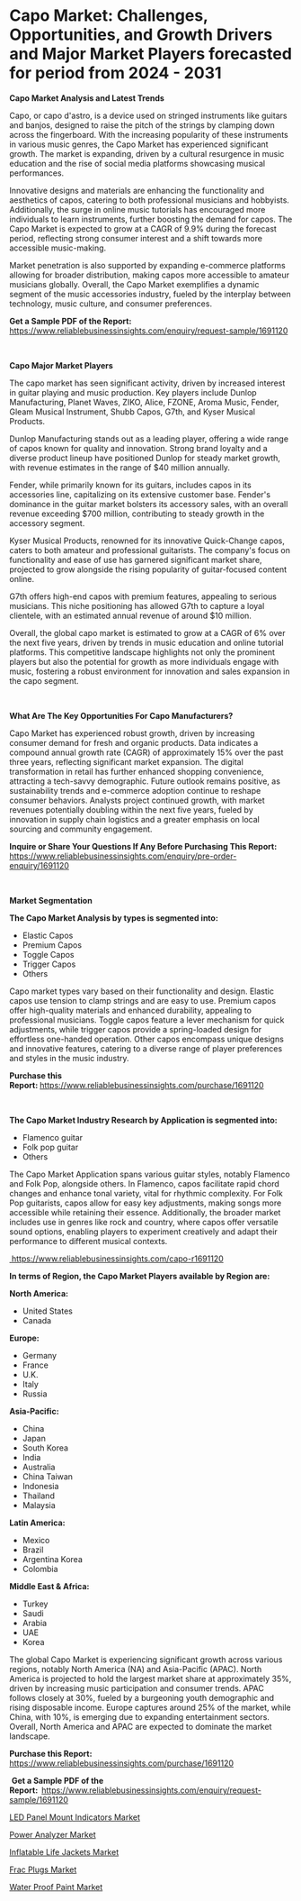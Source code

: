 <p><h1>Capo Market: Challenges, Opportunities, and Growth Drivers and Major Market Players forecasted for period from 2024 - 2031</h1></p><p><strong>Capo Market Analysis and Latest Trends</strong></p>
<p><p>Capo, or capo d'astro, is a device used on stringed instruments like guitars and banjos, designed to raise the pitch of the strings by clamping down across the fingerboard. With the increasing popularity of these instruments in various music genres, the Capo Market has experienced significant growth. The market is expanding, driven by a cultural resurgence in music education and the rise of social media platforms showcasing musical performances. </p><p>Innovative designs and materials are enhancing the functionality and aesthetics of capos, catering to both professional musicians and hobbyists. Additionally, the surge in online music tutorials has encouraged more individuals to learn instruments, further boosting the demand for capos. The Capo Market is expected to grow at a CAGR of 9.9% during the forecast period, reflecting strong consumer interest and a shift towards more accessible music-making. </p><p>Market penetration is also supported by expanding e-commerce platforms allowing for broader distribution, making capos more accessible to amateur musicians globally. Overall, the Capo Market exemplifies a dynamic segment of the music accessories industry, fueled by the interplay between technology, music culture, and consumer preferences.</p></p>
<p><strong>Get a Sample PDF of the Report:&nbsp;</strong> <a href="https://www.reliablebusinessinsights.com/enquiry/request-sample/1691120?utm_campaign=1138&utm_medium=2&utm_source=Github&utm_content=ia&utm_term=17102024&utm_id=capo">https://www.reliablebusinessinsights.com/enquiry/request-sample/1691120</a></p>
<p>&nbsp;</p>
<p><strong>Capo Major Market Players</strong></p>
<p><p>The capo market has seen significant activity, driven by increased interest in guitar playing and music production. Key players include Dunlop Manufacturing, Planet Waves, ZIKO, Alice, FZONE, Aroma Music, Fender, Gleam Musical Instrument, Shubb Capos, G7th, and Kyser Musical Products.</p><p>Dunlop Manufacturing stands out as a leading player, offering a wide range of capos known for quality and innovation. Strong brand loyalty and a diverse product lineup have positioned Dunlop for steady market growth, with revenue estimates in the range of $40 million annually.</p><p>Fender, while primarily known for its guitars, includes capos in its accessories line, capitalizing on its extensive customer base. Fender's dominance in the guitar market bolsters its accessory sales, with an overall revenue exceeding $700 million, contributing to steady growth in the accessory segment.</p><p>Kyser Musical Products, renowned for its innovative Quick-Change capos, caters to both amateur and professional guitarists. The company's focus on functionality and ease of use has garnered significant market share, projected to grow alongside the rising popularity of guitar-focused content online.</p><p>G7th offers high-end capos with premium features, appealing to serious musicians. This niche positioning has allowed G7th to capture a loyal clientele, with an estimated annual revenue of around $10 million.</p><p>Overall, the global capo market is estimated to grow at a CAGR of 6% over the next five years, driven by trends in music education and online tutorial platforms. This competitive landscape highlights not only the prominent players but also the potential for growth as more individuals engage with music, fostering a robust environment for innovation and sales expansion in the capo segment.</p></p>
<p>&nbsp;</p>
<p><strong>What Are The Key Opportunities For Capo Manufacturers?</strong></p>
<p><p>Capo Market has experienced robust growth, driven by increasing consumer demand for fresh and organic products. Data indicates a compound annual growth rate (CAGR) of approximately 15% over the past three years, reflecting significant market expansion. The digital transformation in retail has further enhanced shopping convenience, attracting a tech-savvy demographic. Future outlook remains positive, as sustainability trends and e-commerce adoption continue to reshape consumer behaviors. Analysts project continued growth, with market revenues potentially doubling within the next five years, fueled by innovation in supply chain logistics and a greater emphasis on local sourcing and community engagement.</p></p>
<p><strong>Inquire or Share Your Questions If Any Before Purchasing This Report:</strong> <a href="https://www.reliablebusinessinsights.com/enquiry/pre-order-enquiry/1691120?utm_campaign=1138&utm_medium=2&utm_source=Github&utm_content=ia&utm_term=17102024&utm_id=capo">https://www.reliablebusinessinsights.com/enquiry/pre-order-enquiry/1691120</a></p>
<p>&nbsp;</p>
<p><strong>Market Segmentation</strong></p>
<p><strong>The Capo Market Analysis by types is segmented into:</strong></p>
<p><ul><li>Elastic Capos</li><li>Premium Capos</li><li>Toggle Capos</li><li>Trigger Capos</li><li>Others</li></ul></p>
<p><p>Capo market types vary based on their functionality and design. Elastic capos use tension to clamp strings and are easy to use. Premium capos offer high-quality materials and enhanced durability, appealing to professional musicians. Toggle capos feature a lever mechanism for quick adjustments, while trigger capos provide a spring-loaded design for effortless one-handed operation. Other capos encompass unique designs and innovative features, catering to a diverse range of player preferences and styles in the music industry.</p></p>
<p><strong>Purchase this Report:&nbsp;</strong><a href="https://www.reliablebusinessinsights.com/purchase/1691120?utm_campaign=1138&utm_medium=2&utm_source=Github&utm_content=ia&utm_term=17102024&utm_id=capo">https://www.reliablebusinessinsights.com/purchase/1691120</a></p>
<p>&nbsp;</p>
<p><strong>The Capo Market Industry Research by Application is segmented into:</strong></p>
<p><ul><li>Flamenco guitar</li><li>Folk pop guitar</li><li>Others</li></ul></p>
<p><p>The Capo Market Application spans various guitar styles, notably Flamenco and Folk Pop, alongside others. In Flamenco, capos facilitate rapid chord changes and enhance tonal variety, vital for rhythmic complexity. For Folk Pop guitarists, capos allow for easy key adjustments, making songs more accessible while retaining their essence. Additionally, the broader market includes use in genres like rock and country, where capos offer versatile sound options, enabling players to experiment creatively and adapt their performance to different musical contexts.</p></p>
<p><a href="https://www.reliablebusinessinsights.com/capo-r1691120?utm_campaign=1138&utm_medium=2&utm_source=Github&utm_content=ia&utm_term=17102024&utm_id=capo">&nbsp;https://www.reliablebusinessinsights.com/capo-r1691120</a></p>
<p><strong>In terms of Region, the Capo Market Players available by Region are:</strong></p>
<p>
    <p> <strong> North America: </strong>
        <ul>
            <li>United States</li>
            <li>Canada</li>
        </ul>
        </p> 
    <p> <strong> Europe: </strong>
        <ul>
            <li>Germany</li>
            <li>France</li>
            <li>U.K.</li>
            <li>Italy</li>
            <li>Russia</li>
        </ul>
        </p> 
    <p> <strong> Asia-Pacific: </strong>
        <ul>
            <li>China</li>
            <li>Japan</li>
            <li>South Korea</li>
            <li>India</li>
            <li>Australia</li>
            <li>China Taiwan</li>
            <li>Indonesia</li>
            <li>Thailand</li>
            <li>Malaysia</li>
        </ul>
        </p> 
    <p> <strong> Latin America: </strong>
        <ul>
            <li>Mexico</li>
            <li>Brazil</li>
            <li>Argentina Korea</li>
            <li>Colombia</li>
        </ul>
        </p> 
    <p> <strong> Middle East & Africa: </strong>
        <ul>
            <li>Turkey</li>
            <li>Saudi</li>
            <li>Arabia</li>
            <li>UAE</li>
            <li>Korea</li>
        </ul>
    </p>
    </p>
<p><p>The global Capo Market is experiencing significant growth across various regions, notably North America (NA) and Asia-Pacific (APAC). North America is projected to hold the largest market share at approximately 35%, driven by increasing music participation and consumer trends. APAC follows closely at 30%, fueled by a burgeoning youth demographic and rising disposable income. Europe captures around 25% of the market, while China, with 10%, is emerging due to expanding entertainment sectors. Overall, North America and APAC are expected to dominate the market landscape.</p></p>
<p><strong>Purchase this Report: </strong><a href="https://www.reliablebusinessinsights.com/purchase/1691120?utm_campaign=1138&utm_medium=2&utm_source=Github&utm_content=ia&utm_term=17102024&utm_id=capo">https://www.reliablebusinessinsights.com/purchase/1691120</a></p>
<p>&nbsp;<strong>Get a Sample PDF of the Report:&nbsp;&nbsp;</strong><a href="https://www.reliablebusinessinsights.com/enquiry/request-sample/1691120?utm_campaign=1138&utm_medium=2&utm_source=Github&utm_content=ia&utm_term=17102024&utm_id=capo">https://www.reliablebusinessinsights.com/enquiry/request-sample/1691120</a></p>
<p><strong></strong></p>
<p><p><a href="https://www.linkedin.com/pulse/led-panel-mount-indicators-market-evolution-regional-adaptations-zrwec?utm_campaign=1138&utm_medium=2&utm_source=Github&utm_content=ia&utm_term=17102024&utm_id=capo">LED Panel Mount Indicators Market</a></p><p><a href="https://github.com/dave2as/Market-Research-Report-List-1/blob/main/power-analyzer-market.md?utm_campaign=1138&utm_medium=2&utm_source=Github&utm_content=ia&utm_term=17102024&utm_id=capo">Power Analyzer Market</a></p><p><a href="https://www.linkedin.com/pulse/inflatable-life-jackets-market-trends-insights-type-application-044yc?utm_campaign=1138&utm_medium=2&utm_source=Github&utm_content=ia&utm_term=17102024&utm_id=capo">Inflatable Life Jackets Market</a></p><p><a href="https://issuu.com/reportprime-2/docs/frac-plugs-market-size-2030.pptx_d35d203000e388?utm_campaign=1138&utm_medium=2&utm_source=Github&utm_content=ia&utm_term=17102024&utm_id=capo">Frac Plugs Market</a></p><p><a href="https://github.com/khloet8sawender/Market-Research-Report-List-1/blob/main/water-proof-paint-market.md?utm_campaign=1138&utm_medium=2&utm_source=Github&utm_content=ia&utm_term=17102024&utm_id=capo">Water Proof Paint Market</a></p></p>
